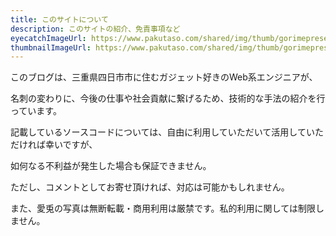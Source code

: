 ```yaml
---
title: このサイトについて
description: このサイトの紹介、免責事項など
eyecatchImageUrl: https://www.pakutaso.com/shared/img/thumb/gorimepresetV1A_TP_V4.jpg
thumbnailImageUrl: https://www.pakutaso.com/shared/img/thumb/gorimepresetV1A_TP_V4.jpg
---
```


このブログは、三重県四日市市に住むガジェット好きのWeb系エンジニアが、

名刺の変わりに、今後の仕事や社会貢献に繋げるため、技術的な手法の紹介を行っています。

記載しているソースコードについては、自由に利用していただいて活用していただければ幸いですが、

如何なる不利益が発生した場合も保証できません。

ただし、コメントとしてお寄せ頂ければ、対応は可能かもしれません。

また、愛兎の写真は無断転載・商用利用は厳禁です。私的利用に関しては制限しません。

